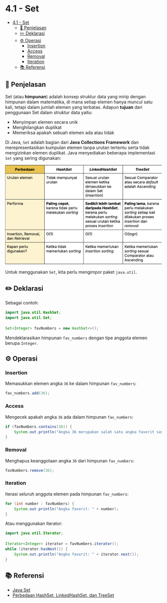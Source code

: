 # 4.1 - Set

- [4.1 - Set](#31---set)
  - [📑 Penjelasan](#-penjelasan)
  - [✏️ Deklarasi](#️-deklarasi)
  - [⚙️ Operasi](#️-operasi)
    - [Insertion](#insertion)
    - [Access](#access)
    - [Removal](#removal)
    - [Iteration](#iteration)
  - [📚 Referensi](#-referensi)


## 📑 Penjelasan

Set (atau **himpunan**) adalah konsep struktur data yang mirip dengan himpunan dalam matematika, di mana setiap elemen hanya muncul satu kali, tetapi dalam jumlah elemen yang terbatas. Adapun **tujuan** dari penggunaan Set dalam struktur data yaitu:
- Menyimpan elemen secara unik
- Menghilangkan duplikat
- Memeriksa apakah sebuah elemen ada atau tidak

Di Java, `Set` adalah bagian dari **Java Collections Framework** dan merepresentasikan kumpulan elemen tanpa urutan tertentu serta tidak mengizinkan elemen duplikat. Java menyediakan beberapa implementasi `Set` yang sering digunakan:

<img src="TabelPerbedaan_HashSet_LinkedHashSet_TreeSet.png" width="600px">

Untuk menggunakan `Set`, kita perlu mengimpor paket `java.util`.

## ✏️ Deklarasi

Sebagai contoh:
```java
import java.util.HashSet;
import java.util.Set;

Set<Integer> favNumbers = new HashSet<>();
```

Mendeklarasikan himpunan `fav_numbers` dengan tipe anggota elemen berupa `Integer`.

## ⚙️ Operasi

### Insertion

Memasukkan elemen angka `36` ke dalam himpunan `fav_numbers`:
```java
fav_numbers.add(36);
```

### Access

Mengecek apakah angka `36` ada dalam himpunan `fav_numbers`:
```java
if (favNumbers.contains(36)) {
    System.out.println("Angka 36 merupakan salah satu angka favorit saya");
}
```

### Removal

Menghapus keanggotaan angka `36` dari himpunan `fav_numbers`:
```java
favNumbers.remove(36);
```

### Iteration

Iterasi seluruh anggota elemen pada himpunan `fav_numbers`:
```java
for (int number : favNumbers) {
    System.out.println("Angka favorit: " + number);
}
```

Atau menggunakan Iterator:
```java
import java.util.Iterator;

Iterator<Integer> iterator = favNumbers.iterator();
while (iterator.hasNext()) {
    System.out.println("Angka favorit: " + iterator.next());
}

```

## 📚 Referensi

- [Java Set](https://docs.oracle.com/javase/8/docs/api/java/util/Set.html)
- [Perbedaan HashSet, LinkedHashSet, dan TreeSet](https://javaconceptoftheday.com/hashset-vs-linkedhashset-vs-treeset-in-java/)
